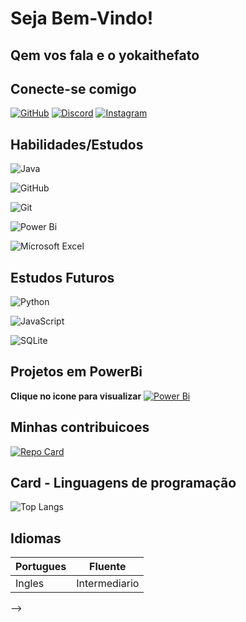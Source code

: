 # Seja Bem-Vindo! 
## Qem vos fala e o yokaithefato


## Conecte-se comigo
[![GitHub](https://img.shields.io/badge/GitHub-100000?style=for-the-badge&logo=github&logoColor=white)](https://github.com/yokaithefato) [![Discord](https://img.shields.io/badge/Discord-7289DA?style=for-the-badge&logo=discord&logoColor=white)](https://discord.com/channels/@yokaithefato/)  [![Instagram](https://img.shields.io/badge/-Instagram-%23E4405F?style=for-the-badge&logo=instagram&logoColor=white)](https://www.instagram.com/wall.araujo_/)

## Habilidades/Estudos 
![Java](https://img.shields.io/badge/Java-000?style=for-the-badge&logo=java) 

![GitHub](https://img.shields.io/badge/GitHub-100000?style=for-the-badge&logo=github&logoColor=white)

![Git](https://img.shields.io/badge/GIT-E44C30?style=for-the-badge&logo=git&logoColor=white)

![Power Bi](https://img.shields.io/badge/power_bi-F2C811?style=for-the-badge&logo=powerbi&logoColor=black)

![Microsoft Excel](https://img.shields.io/badge/Microsoft_Excel-217346?style=for-the-badge&logo=microsoft-excel&logoColor=white)
## Estudos Futuros 
![Python](https://img.shields.io/badge/python-3670A0?style=for-the-badge&logo=python&logoColor=ffdd54)

![JavaScript](https://img.shields.io/badge/javascript-%23323330.svg?style=for-the-badge&logo=javascript&logoColor=%23F7DF1E)

![SQLite](https://img.shields.io/badge/sqlite-%2307405e.svg?style=for-the-badge&logo=sqlite&logoColor=white)
## Projetos em PowerBi
**Clique no icone para visualizar**
[![Power Bi](https://img.shields.io/badge/power_bi-F2C811?style=for-the-badge&logo=powerbi&logoColor=black)](https://app.powerbi.com/groups/me/reports/22fe88d7-41b4-4ef3-a208-0a88f249ed70/ReportSection)
## Minhas contribuicoes 

[![Repo Card](https://github-readme-stats.vercel.app/api/pin/?username=yokaithefato&repo=dio-lab-open-source&bg_color=000&border_color=30A3DC&show_icons=true&icon_color=30A3DC&title_color=E94D5F&text_color=FFF)](https://github.com/yokaithefato/dio-lab-open-source)
## Card - Linguagens de programação 
![Top Langs](https://github-readme-stats-git-masterrstaa-rickstaa.vercel.app/api/top-langs/?username=yokaithefato&bg_color=000&border_color=30A3DC&title_color=E94D5F&text_color=FFF)

##  Idiomas  
| Portugues | Fluente  |
|-------|----------|
|Ingles|Intermediario|
-->
